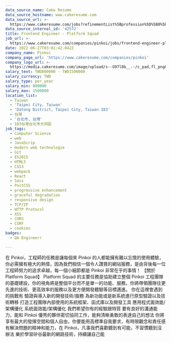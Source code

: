```yaml
---
data_source_name: Cake Resume
data_source_hostname: www.cakeresume.com
data_source_url: >-
  https://www.cakeresume.com/jobs?refinementList%5Bprofession%5D%5B0%5D=engineering_qa-engineer&refinementList%5Bsalary_currency%5D=TWD&range%5Bsalary_range%5D%5Bmin%5D=800096
data_source_internal_id: '42572'
title: Frontend Engineer - Platform Squad
job_url: >-
  https://www.cakeresume.com/companies/pinkoi/jobs/frontend-engineer-platform-squad
date: 2022-06-27T03:01:42.042Z
company_name: Pinkoi
company_page_url: 'https://www.cakeresume.com/companies/pinkoi'
company_logo_url: >-
  https://media.cakeresume.com/image/upload/s--G97l8b__--/c_pad,fl_png8,h_200,w_200/v1611730048/lgsmicrahgjmtt8rntq2.png
salary_text: TWD800000 - TWD1500000
salary_currency: TWD
salary_type: per_year
salary_min: 800000
salary_max: 1500000
location_list:
  - Taiwan
  - 'Taipei City, Taiwan'
  - 'Datong District, Taipei City, Taiwan 103'
  - 台灣
  - '台北市, 台灣'
  - 103台灣台北市大同區
job_tags:
  - Computer Science
  - web
  - JavaScrip
  - modern web technologie
  - Git
  - ES2015
  - HTML5
  - CSS3
  - webpack
  - React
  - Sass
  - PostCSS
  - progressive enhancement
  - graceful degradation
  - responsive design
  - TCP/IP
  - HTTP Protocol
  - XSS
  - CORS
  - CSRF
  - cookies
badges:
  - QA Engineerr

---
```


在 Pinkoi，工程師的任務是讓每個來 Pinkoi 的人都能擁有難以忘懷的使用體驗，你必需擁有極大的熱情，因為我們相信一個令人讚賞的網站服務，是由背後每一位工程師努力的追求卓越，每一個小細節都是 Pinkoi 非常在乎的事情！ 【關於 Platform Squad】 Platform Squad 的主要任務是協助建立整個 Pinkoi 工程團隊的基礎建設，你的視角將是整個平台而不是單一的功能、服務，你將帶領團隊往更先進的技術、更高效率的服務以及更方便開發體驗等目標邁進。 你在這裡會遇到的挑戰有 驗證與導入新的開發技術/服務 為新功能或是新系統進行原型驗證以及技術轉移 打造工程團隊內部使用的系統框架、函式庫以及開發工具 應用程式面效能/架構優化 系統面效能/架構優化 我們希望你有的經驗跟特質 要有良好的溝通能力，能和 Pinkoi 優秀的夥伴密切協同工作，能夠清晰勇敢的表達自己的想法 你將享有最大的發揮空間和個人自由，你要能用高標準自我要求，有時限觀念和責任感 有解決問題的精神和能力，在 Pinkoi，凡事我們喜歡聽到有可能，不習慣聽到沒辦法 樂於學習矽谷最新的網路技術，持續讓自己能